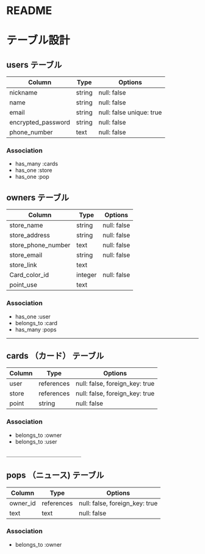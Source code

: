 # README

# テーブル設計

## users テーブル

| Column              | Type   | Options     |
| ------------------  | ------ | ----------- |
| nickname            | string | null: false |
| name                | string | null: false |
| email               | string | null: false unique: true|
| encrypted_password  | string | null: false |
|phone_number         | text   | null: false |
### Association

- has_many :cards
- has_one  :store
- has_one  :pop

## owners テーブル

|      Column               | Type      | Options     |
| ------------------------- | --------- | -----------  |
| store_name                | string    | null: false |
| store_address             | string    | null: false |
| store_phone_number        | text      | null: false |
| store_email               | string    | null: false |
|store_link                 |  text     |             |
|Card_color_id              | integer   | null: false |
|point_use                  | text      |             |
### Association

- has_one     :user
- belongs_to  :card
- has_many    :pops

______________________
## cards （カード） テーブル

| Column  | Type       | Options                        |
| ------  | ---------- | ------------------------------ |
| user    | references | null: false, foreign_key: true |
| store   | references | null: false, foreign_key: true |
| point   | string     | null: false                    |
### Association

- belongs_to :owner
- belongs_to :user


＿＿＿＿＿＿＿＿＿＿＿＿＿＿
## pops （ニュース) テーブル

| Column           | Type       | Options                        |
| ---------------- | ---------- | ------------------------------ |
| owner_id         | references | null: false, foreign_key: true |
| text             | text       | null: false                    |
### Association

- belongs_to :owner




